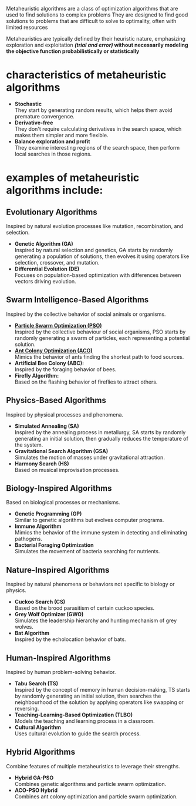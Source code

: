 Metaheuristic algorithms are a class of optimization algorithms that are used to find solutions to complex problems
They are designed to find good solutions to problems that are difficult to solve to optimality, often with limited resources

Metaheuristics are typically defined by their heuristic nature, emphasizing exploration and exploitation  <b><i>(trial and error)</i> without necessarily modeling the objective function probabilistically or statistically</b>

# characteristics of metaheuristic algorithms
* <b>Stochastic </b> \
They start by generating random results, which helps them avoid premature convergence.
* <b>Derivative-free </b> \
They don't require calculating derivatives in the search space, which makes them simpler and more flexible.
* <b>Balance exploration and profit </b> \
They examine interesting regions of the search space, then perform local searches in those regions.

# examples of metaheuristic algorithms include: 
## Evolutionary Algorithms
Inspired by natural evolution processes like mutation, recombination, and selection.
* <b>Genetic Algorithm (GA) </b> \
Inspired by natural selection and genetics, GA starts by randomly generating a population of solutions, then evolves it using operators like selection, crossover, and mutation.
* <b>Differential Evolution (DE)</b> \
Focuses on population-based optimization with differences between vectors driving evolution.

## Swarm Intelligence-Based Algorithms
Inspired by the collective behavior of social animals or organisms.
* <b><a href="https://github.com/pankajr141/experiments/blob/master/Reasoning/optimization/metaheuristic%20algorithms/ch1%20-%20Particle%20swarm%20optimization.mdx" target="_blank">Particle Swarm Optimization (PSO)</a></b> \
Inspired by the collective behaviour of social organisms, PSO starts by randomly generating a swarm of particles, each representing a potential solution.
* <b><a href="https://github.com/pankajr141/experiments/blob/master/Reasoning/optimization/metaheuristic%20algorithms/ch2%20-%20Ant%20colony%20optimization.mdx" target="_blank">Ant Colony Optimization (ACO)</a></b>\
Mimics the behavior of ants finding the shortest path to food sources.
* <b>Artificial Bee Colony (ABC): </b> \
Inspired by the foraging behavior of bees.
* <b>Firefly Algorithm: </b> \
Based on the flashing behavior of fireflies to attract others.

## Physics-Based Algorithms
Inspired by physical processes and phenomena.
* <b>Simulated Annealing (SA) </b> \
Inspired by the annealing process in metallurgy, SA starts by randomly generating an initial solution, then gradually reduces the temperature of the system.
* <b>Gravitational Search Algorithm (GSA) </b> \
Simulates the motion of masses under gravitational attraction.
* <b>Harmony Search (HS) </b> \
Based on musical improvisation processes.

## Biology-Inspired Algorithms
Based on biological processes or mechanisms.
* <b>Genetic Programming (GP) </b> \
Similar to genetic algorithms but evolves computer programs.
* <b>Immune Algorithm </b> \
Mimics the behavior of the immune system in detecting and eliminating pathogens.
* <b>Bacterial Foraging Optimization </b> \
Simulates the movement of bacteria searching for nutrients.

## Nature-Inspired Algorithms
Inspired by natural phenomena or behaviors not specific to biology or physics.
* <b>Cuckoo Search (CS) </b> \
Based on the brood parasitism of certain cuckoo species.
* <b>Grey Wolf Optimizer (GWO) </b> \
Simulates the leadership hierarchy and hunting mechanism of grey wolves.
* <b>Bat Algorithm </b> \
Inspired by the echolocation behavior of bats.

## Human-Inspired Algorithms
Inspired by human problem-solving behavior.
* <b>Tabu Search (TS) </b> \
Inspired by the concept of memory in human decision-making, TS starts by randomly generating an initial solution, then searches the neighbourhood of the solution by applying operators like swapping or reversing.
* <b>Teaching-Learning-Based Optimization (TLBO) </b> \
Models the teaching and learning process in a classroom.
* <b>Cultural Algorithm </b> \
Uses cultural evolution to guide the search process.

## Hybrid Algorithms
Combine features of multiple metaheuristics to leverage their strengths.
* <b>Hybrid GA-PSO </b> \
Combines genetic algorithms and particle swarm optimization.
* <b>ACO-PSO Hybrid </b> \
Combines ant colony optimization and particle swarm optimization.
